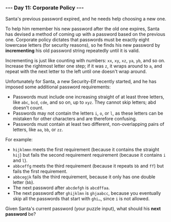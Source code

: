 ### --- Day 11: Corporate Policy ---

Santa's previous password expired, and he needs help choosing a new one.

To help him remember his new password after the old one expires, Santa has
devised a method of coming up with a password based on the previous one.
Corporate policy dictates that passwords must be exactly eight lowercase
letters (for security reasons), so he finds his new password by
**incrementing** his old password string repeatedly until it is valid.

Incrementing is just like counting with numbers: `xx`, `xy`, `xz`, `ya`, `yb`, and so
on. Increase the rightmost letter one step; if it was `z`, it wraps around to
`a`, and repeat with the next letter to the left until one doesn't wrap
around.

Unfortunately for Santa, a new Security-Elf recently started, and he has
imposed some additional password requirements:

- Passwords must include one increasing straight of at least three
  letters, like `abc`, `bcd`, `cde`, and so on, up to `xyz`. They cannot skip
  letters; abd doesn't count.
- Passwords may not contain the letters `i`, `o`, or `l`, as these letters can
  be mistaken for other characters and are therefore confusing.
- Passwords must contain at least two different, non-overlapping pairs
  of letters, like `aa`, `bb`, or `zz`.

For example:

- `hijklmmn` meets the first requirement (because it contains the straight
  `hij`) but fails the second requirement requirement (because it contains
  `i` and `l`).
- `abbceffg` meets the third requirement (because it repeats `bb` and `ff`)
  but fails the first requirement.
- `abbcegjk` fails the third requirement, because it only has one double
  letter (`bb`).
- The next password after `abcdefgh` is `abcdffaa`.
- The next password after `ghijklmn` is `ghjaabcc`, because you eventually
  skip all the passwords that start with `ghi…`, since `i` is not allowed.

Given Santa's current password (your puzzle input), what should his **next
password** be?
